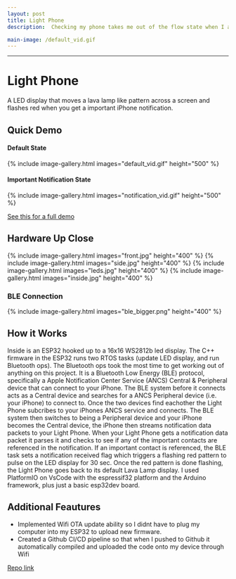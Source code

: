 ```yaml
---
layout: post
title: Light Phone
description:  Checking my phone takes me out of the flow state when I am trying to be productive at my computer. I put my phone out of sight when I want to stay focused, but in the back of my mind I am concerned I might miss an important notification. The Light Phone fixes these issues.

main-image: /default_vid.gif
---
```


---
# Light Phone
A LED display that moves a lava lamp like pattern across a screen and flashes red when you get a important iPhone notification.

## Quick Demo 

#### Default State
{% include image-gallery.html images="default_vid.gif" height="500" %}  

#### Important Notification State
{% include image-gallery.html images="notification_vid.gif" height="500" %}  

[See this for a full demo](https://github.com/jovankoledin/light_phone/blob/main/visuals/demo_higher_res.MP4)

## Hardware Up Close
{% include image-gallery.html images="front.jpg" height="400" %}
{% include image-gallery.html images="side.jpg" height="400" %}
{% include image-gallery.html images="leds.jpg" height="400" %}
{% include image-gallery.html images="inside.jpg" height="400" %}
### BLE Connection
{% include image-gallery.html images="ble_bigger.png" height="400" %}    

## How it Works
Inside is an ESP32 hooked up to a 16x16 WS2812b led display.
The C++ firmware in the ESP32 runs two RTOS tasks (update LED display, and run Bluetooth ops). The Bluetooth ops took the most time to get working out of anything on this project.
It is a Bluetooth Low Energy (BLE) protocol, specifically a Apple Notification Center Service (ANCS) Central & Peripheral device that can connect to your iPhone.
The BLE system before it connects acts as a Central device and searches for a ANCS Peripheral device (i.e. your iPhone) to connect to. Once the two devices find eachother the Light Phone subcribes to your iPhones ANCS service and connects. The BLE system then switches to being a Peripheral device and your iPhone becomes the Central device, the iPhone then streams notification data packets to your Light Phone.
When your Light Phone gets a notification data packet it parses it and checks to see if any of the important contacts are referenced in the notification. If an important contact is referenced,
the BLE task sets a notification received flag which triggers a flashing red pattern to pulse on the LED display for 30 sec. Once the red pattern is done flashing,
the Light Phone goes back to its default Lava Lamp display. I used PlatformIO on VsCode with the espressif32 platform and the Arduino framework, plus just a basic esp32dev board.

## Additional Feautures
- Implemented Wifi OTA update ability so I didnt have to plug my computer into my ESP32 to upload new firmware.
- Created a Github CI/CD pipeline so that when I pushed to Github it automatically compiled and uploaded the code onto my device through Wifi

[Repo link](https://github.com/jovankoledin/light_phone)
